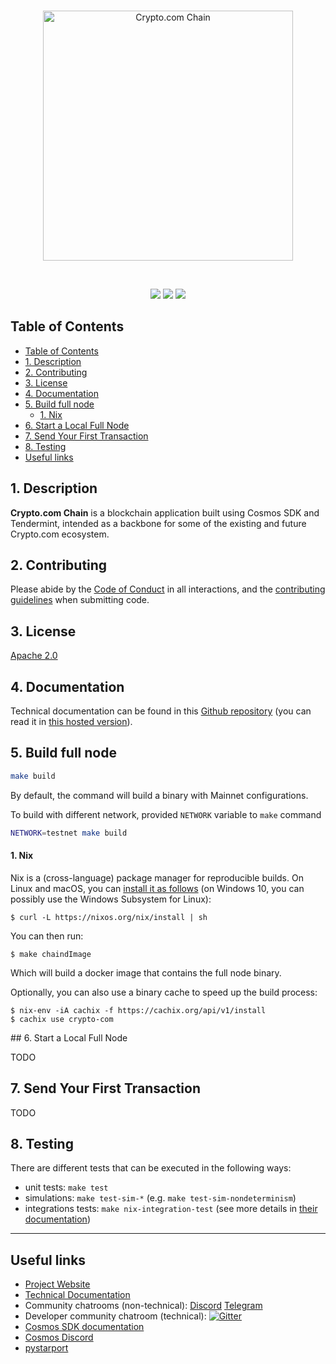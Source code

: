 <br />
<p align="center">
  <img src="https://raw.githubusercontent.com/crypto-com/chain/master/assets/logo.svg" alt="Crypto.com Chain" width="400">
</p>
<br />

<p align="center">
  <a href="https://github.com/crypto-com/chain-main/workflows"><img label="Build Status" src="https://github.com/crypto-com/chain-main/workflows/Build/badge.svg" /></a>
  <a href="https://codecov.io/gh/crypto-com/chain-main"><img label="Code Coverage" src="https://codecov.io/gh/crypto-com/chain-main/branch/master/graph/badge.svg" /></a>
  <a href="https://gitter.im/crypto-com/community?utm_source=badge&utm_medium=badge&utm_campaign=pr-badge"><img label="Gitter" src="https://badges.gitter.im/crypto-com/community.svg" /></a>
</p>


## Table of Contents

- [Table of Contents](#table-of-contents)
- [1. Description](#1-description)
- [2. Contributing](#2-contributing)
- [3. License](#3-license)
- [4. Documentation](#4-documentation)
- [5. Build full node](#5-build-full-node)
    - [1. Nix](#1-nix)
- [6. Start a Local Full Node](#6-start-a-local-full-node)
- [7. Send Your First Transaction](#7-send-your-first-transaction)
- [8. Testing](#8-testing)
- [Useful links](#useful-links)

<a id="description" />

## 1. Description

**Crypto.com Chain** is a blockchain application built using Cosmos SDK and Tendermint,
intended as a backbone for some of the existing and future Crypto.com ecosystem.

<a id="contributing" />

## 2. Contributing
Please abide by the [Code of Conduct](CODE_OF_CONDUCT.md) in all interactions,
and the [contributing guidelines](CONTRIBUTING.md) when submitting code.

<a id="license" />

## 3. License

[Apache 2.0](./LICENSE)

<a id="documentation" />

## 4. Documentation

Technical documentation can be found in this [Github repository](https://github.com/crypto-com/chain-docs) (you can read it in [this hosted version](https://chain.crypto.com/docs)).

<a id="build" />

## 5. Build full node

```bash
make build
```
By default, the command will build a binary with Mainnet configurations.

To build with different network, provided `NETWORK` variable to `make` command
```bash
NETWORK=testnet make build
```

<a id="nix" />

#### 1. Nix
Nix is a (cross-language) package manager for reproducible builds.
On Linux and macOS, you can [install it as follows](https://nixos.org/download.html) (on Windows 10, you can possibly use the Windows Subsystem for Linux):

```
$ curl -L https://nixos.org/nix/install | sh
```

You can then run:

```
$ make chaindImage
```

Which will build a docker image that contains the full node binary.

Optionally, you can also use a binary cache to speed up the build process:

```
$ nix-env -iA cachix -f https://cachix.org/api/v1/install
$ cachix use crypto-com
```
<a id="start-local-full-node" />
## 6. Start a Local Full Node

TODO

<a id="send-first-transaction" />

## 7. Send Your First Transaction

TODO

<a id="testing" />

## 8. Testing

There are different tests that can be executed in the following ways:

- unit tests: `make test`
- simulations: `make test-sim-*` (e.g. `make test-sim-nondeterminism`)
- integrations tests: `make nix-integration-test` (see more details in [their documentation](integration_tests/README.md))

---

<a id="useful-links" />

## Useful links

- [Project Website](http://chain.crypto.com/)
- [Technical Documentation](http://chain.crypto.com/)
- Community chatrooms (non-technical): [Discord](https://discord.gg/nsp9JTC) [Telegram](https://t.me/CryptoComOfficial)
- Developer community chatroom (technical): [![Gitter](https://badges.gitter.im/crypto-com/community.svg)](https://gitter.im/crypto-com/community?utm_source=badge&utm_medium=badge&utm_campaign=pr-badge)
- [Cosmos SDK documentation](https://docs.cosmos.network)
- [Cosmos Discord](https://discord.gg/W8trcGV)
- [pystarport](./pystarport/README.md)
